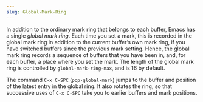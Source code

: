 ```yaml
---
slug: Global-Mark-Ring
---
```


In addition to the ordinary mark ring that belongs to each buffer, Emacs has a single *global mark ring*. Each time you set a mark, this is recorded in the global mark ring in addition to the current buffer’s own mark ring, if you have switched buffers since the previous mark setting. Hence, the global mark ring records a sequence of buffers that you have been in, and, for each buffer, a place where you set the mark. The length of the global mark ring is controlled by `global-mark-ring-max`, and is 16 by default.

The command `C-x C-SPC` (`pop-global-mark`) jumps to the buffer and position of the latest entry in the global ring. It also rotates the ring, so that successive uses of `C-x C-SPC` take you to earlier buffers and mark positions.
